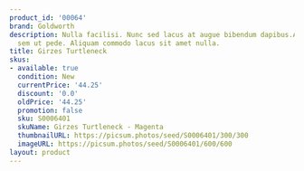 ```yaml
---
product_id: '00064'
brand: Goldworth
description: Nulla facilisi. Nunc sed lacus at augue bibendum dapibus.Aliquam vehicula
  sem ut pede. Aliquam commodo lacus sit amet nulla.
title: Girzes Turtleneck
skus:
- available: true
  condition: New
  currentPrice: '44.25'
  discount: '0.0'
  oldPrice: '44.25'
  promotion: false
  sku: S0006401
  skuName: Girzes Turtleneck - Magenta
  thumbnailURL: https://picsum.photos/seed/S0006401/300/300
  imageURL: https://picsum.photos/seed/S0006401/600/600
layout: product
---
```

